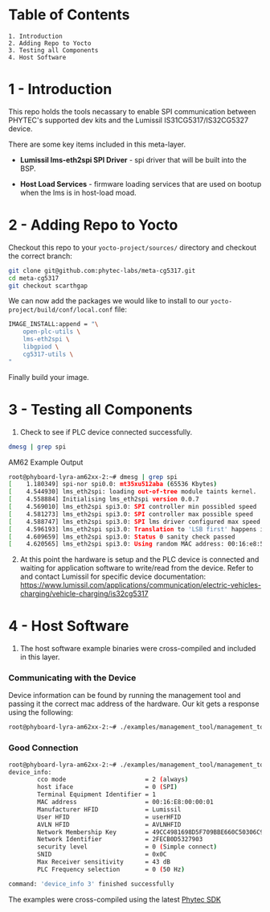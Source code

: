 # Table of Contents
	1. Introduction
	2. Adding Repo to Yocto
	3. Testing all Components
	4. Host Software

# 1 - Introduction
This repo holds the tools necassary to enable SPI communication between PHYTEC's supported dev kits
and the Lumissil IS31CG5317/IS32CG5327 device.

There are some key items included in this meta-layer.

- **Lumissil lms-eth2spi SPI Driver** - spi driver that will be built into the BSP.

- **Host Load Services** - firmware loading services that are used on bootup when the lms is in host-load moad.

# 2 - Adding Repo to Yocto
Checkout this repo to your `yocto-project/sources/` directory and checkout the correct branch:

``` bash
git clone git@github.com:phytec-labs/meta-cg5317.git
cd meta-cg5317
git checkout scarthgap
```

We can now add the packages we would like to install to our `yocto-project/build/conf/local.conf` file:

``` bash
IMAGE_INSTALL:append = "\
	open-plc-utils \
	lms-eth2spi \
	libgpiod \
	cg5317-utils \
"
```

Finally build your image.

# 3 - Testing all Components

1. Check to see if PLC device connected successfully.

``` bash
dmesg | grep spi
```

AM62 Example Output

``` bash
root@phyboard-lyra-am62xx-2:~# dmesg | grep spi
[    1.180349] spi-nor spi0.0: mt35xu512aba (65536 Kbytes)
[    4.544930] lms_eth2spi: loading out-of-tree module taints kernel.
[    4.558884] Initialising lms_eth2spi version 0.0.7
[    4.569010] lms_eth2spi spi3.0: SPI controller min possibled speed  : 1464Hz
[    4.581273] lms_eth2spi spi3.0: SPI controller max possible speed   : 48000000Hz
[    4.588747] lms_eth2spi spi3.0: SPI lms driver configured max speed : 1000000Hz
[    4.596193] lms_eth2spi spi3.0: Translation to 'LSB first' happens in software
[    4.609659] lms_eth2spi spi3.0: Status 0 sanity check passed
[    4.620565] lms_eth2spi spi3.0: Using random MAC address: 00:16:e8:56:a0:13
```

2. At this point the hardware is setup and the PLC device is connected and waiting for application software to write/read from the device. Refer to and contact Lumissil for specific device documentation:
https://www.lumissil.com/applications/communication/electric-vehicles-charging/vehicle-charging/is32cg5317

# 4 - Host Software

1. The host software example binaries were cross-compiled and included in this layer.

### Communicating with the Device

Device information can be found by running the management tool and passing it the correct mac address of the hardware. Our kit gets a response using the following:

``` bash
root@phyboard-lyra-am62xx-2:~# ./examples/management_tool/management_tool -d 00:16:E8:00:00:01 -a`cat /sys/class/net/seth0/address` -c "device_info 3"
```

### Good Connection

``` bash
root@phyboard-lyra-am62xx-2:~# ./examples/management_tool/management_tool -d 00:16:E8:00:00:01 -a`cat /sys/class/net/seth0/address` -c "device_info 3"
device_info:
        cco mode                      = 2 (always)
        host iface                    = 0 (SPI)
        Terminal Equipment Identifier = 1
        MAC address                   = 00:16:E8:00:00:01
        Manufacturer HFID             = Lumissil
        User HFID                     = userHFID
        AVLN HFID                     = AVLNHFID
        Network Membership Key        = 49CC4981698D5F709BBE660C50306C94
        Network Identifier            = 2FECB0D5327903
        security level                = 0 (Simple connect)
        SNID                          = 0x0C
        Max Receiver sensitivity      = 43 dB
        PLC Frequency selection       = 0 (50 Hz)

command: 'device_info 3' finished successfully
```

The examples were cross-compiled using the latest [Phytec SDK](https://download.phytec.de/Software/Linux/BSP-Yocto-AM62x/BSP-Yocto-Ampliphy-AM62x-PD23.2.0/sdk/ampliphy-xwayland/)
